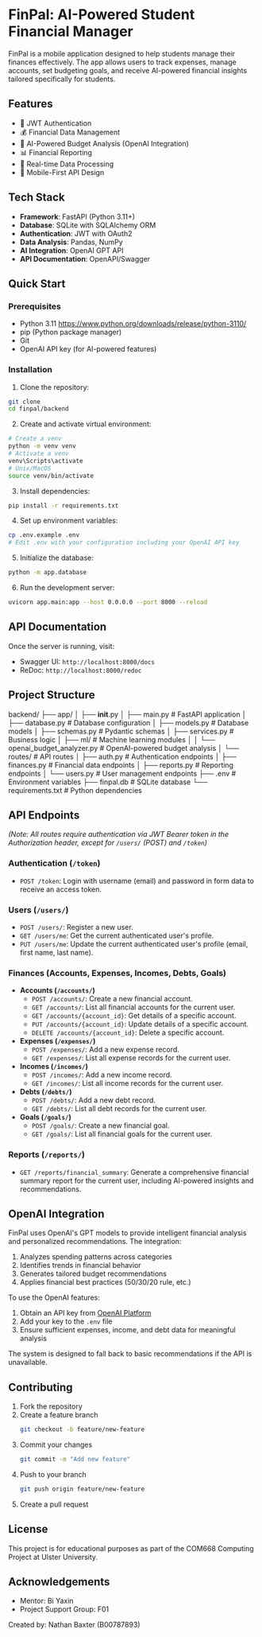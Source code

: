 # FinPal: AI-Powered Student Financial Manager

FinPal is a mobile application designed to help students manage their finances effectively. The app allows users to track expenses, manage accounts, set budgeting goals, and receive AI-powered financial insights tailored specifically for students.

## Features
- 🔐 JWT Authentication
- 💰 Financial Data Management
- 🤖 AI-Powered Budget Analysis (OpenAI Integration)
- 📊 Financial Reporting
- 🔄 Real-time Data Processing
- 📱 Mobile-First API Design

## Tech Stack
- **Framework**: FastAPI (Python 3.11+)
- **Database**: SQLite with SQLAlchemy ORM
- **Authentication**: JWT with OAuth2
- **Data Analysis**: Pandas, NumPy
- **AI Integration**: OpenAI GPT API
- **API Documentation**: OpenAPI/Swagger

## Quick Start

### Prerequisites
- Python 3.11 https://www.python.org/downloads/release/python-3110/ 
- pip (Python package manager)
- Git
- OpenAI API key (for AI-powered features)

### Installation
1. Clone the repository:
```bash
git clone 
cd finpal/backend
```

2. Create and activate virtual environment:
```bash
# Create a venv
python -m venv venv
# Activate a venv
venv\Scripts\activate
# Unix/MacOS
source venv/bin/activate
```

3. Install dependencies:
```bash
pip install -r requirements.txt
```

4. Set up environment variables:
```bash
cp .env.example .env
# Edit .env with your configuration including your OpenAI API key
```

5. Initialize the database:
```bash
python -m app.database
```

6. Run the development server:
```bash
uvicorn app.main:app --host 0.0.0.0 --port 8000 --reload
```

## API Documentation

Once the server is running, visit:
- Swagger UI: `http://localhost:8000/docs`
- ReDoc: `http://localhost:8000/redoc`

## Project Structure

backend/
├── app/
│   ├── __init__.py
│   ├── main.py           # FastAPI application
│   ├── database.py       # Database configuration
│   ├── models.py         # Database models
│   ├── schemas.py        # Pydantic schemas
│   ├── services.py       # Business logic
│   ├── ml/               # Machine learning modules
│   │   └── openai_budget_analyzer.py  # OpenAI-powered budget analysis
│   └── routes/           # API routes
│       ├── auth.py       # Authentication endpoints
│       ├── finances.py   # Financial data endpoints
│       ├── reports.py    # Reporting endpoints
│       └── users.py      # User management endpoints
├── .env                  # Environment variables
├── finpal.db             # SQLite database
└── requirements.txt      # Python dependencies

## API Endpoints

*(Note: All routes require authentication via JWT Bearer token in the Authorization header, except for `/users/` (POST) and `/token`)*

### Authentication (`/token`)
- `POST /token`: Login with username (email) and password in form data to receive an access token.

### Users (`/users/`)
- `POST /users/`: Register a new user.
- `GET /users/me`: Get the current authenticated user's profile.
- `PUT /users/me`: Update the current authenticated user's profile (email, first name, last name).

### Finances (Accounts, Expenses, Incomes, Debts, Goals)
- **Accounts (`/accounts/`)**
  - `POST /accounts/`: Create a new financial account.
  - `GET /accounts/`: List all financial accounts for the current user.
  - `GET /accounts/{account_id}`: Get details of a specific account.
  - `PUT /accounts/{account_id}`: Update details of a specific account.
  - `DELETE /accounts/{account_id}`: Delete a specific account.
- **Expenses (`/expenses/`)**
  - `POST /expenses/`: Add a new expense record.
  - `GET /expenses/`: List all expense records for the current user.
- **Incomes (`/incomes/`)**
  - `POST /incomes/`: Add a new income record.
  - `GET /incomes/`: List all income records for the current user.
- **Debts (`/debts/`)**
  - `POST /debts/`: Add a new debt record.
  - `GET /debts/`: List all debt records for the current user.
- **Goals (`/goals/`)**
  - `POST /goals/`: Create a new financial goal.
  - `GET /goals/`: List all financial goals for the current user.

### Reports (`/reports/`)
- `GET /reports/financial_summary`: Generate a comprehensive financial summary report for the current user, including AI-powered insights and recommendations.

## OpenAI Integration

FinPal uses OpenAI's GPT models to provide intelligent financial analysis and personalized recommendations. The integration:

1. Analyzes spending patterns across categories
2. Identifies trends in financial behavior
3. Generates tailored budget recommendations
4. Applies financial best practices (50/30/20 rule, etc.)

To use the OpenAI features:
1. Obtain an API key from [OpenAI Platform](https://platform.openai.com/)
2. Add your key to the `.env` file
3. Ensure sufficient expenses, income, and debt data for meaningful analysis

The system is designed to fall back to basic recommendations if the API is unavailable.

## Contributing

1. Fork the repository
2. Create a feature branch
   ```bash
   git checkout -b feature/new-feature
   ```
3. Commit your changes
   ```bash
   git commit -m "Add new feature"
   ```
4. Push to your branch
   ```bash
   git push origin feature/new-feature
   ```
5. Create a pull request

## License

This project is for educational purposes as part of the COM668 Computing Project at Ulster University.

## Acknowledgements

- Mentor: Bi Yaxin
- Project Support Group: F01

Created by: Nathan Baxter (B00787893)